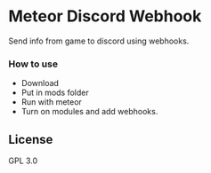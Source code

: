 # Meteor Discord Webhook
Send info from game to discord using webhooks.

### How to use
- Download
- Put in mods folder
- Run with meteor
- Turn on modules and add webhooks.

## License
GPL 3.0
